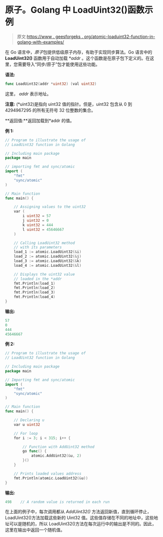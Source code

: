 # 原子。Golang 中 LoadUint32()函数示例

> 原文:[https://www . geesforgeks . org/atomic-loaduint32-function-in-golang-with-examples/](https://www.geeksforgeeks.org/atomic-loaduint32-function-in-golang-with-examples/)

在 Go 语言中，*原子*包提供低级原子内存，有助于实现同步算法。Go 语言中的 **LoadUint32()** 函数用于自动加载 **addr* 。这个函数是在原子包下定义的。在这里，您需要导入“同步/原子”包才能使用这些功能。

**语法:**

```go
func LoadUint32(addr *uint32) (val uint32)

```

这里， *addr* 表示地址。

**注意:** (*uint32)是指向 uint32 值的指针。但是，uint32 包含从 0 到 4294967295 的所有无符号 32 位整数的集合。

**返回值:**返回加载到*addr 的值。

**例 1:**

```go
// Program to illustrate the usage of
// LoadUint32 function in Golang

// Including main package
package main

// importing fmt and sync/atomic
import (
    "fmt"
    "sync/atomic"
)

// Main function
func main() {

    // Assigning values to the uint32
    var (
        i uint32 = 57
        j uint32 = 0
        k uint32 = 444
        l uint32 = 45646667
    )

    // Calling LoadUint32 method 
    // with its parameters
    load_1 := atomic.LoadUint32(&i)
    load_2 := atomic.LoadUint32(&j)
    load_3 := atomic.LoadUint32(&k)
    load_4 := atomic.LoadUint32(&l)

    // Displays the uint32 value
    // loaded in the *addr
    fmt.Println(load_1)
    fmt.Println(load_2)
    fmt.Println(load_3)
    fmt.Println(load_4)
}
```

**输出:**

```go
57
0
444
45646667

```

**例 2:**

```go
// Program to illustrate the usage of
// LoadUint32 function in Golang

// Including main package
package main

// Importing fmt and sync/atomic
import (
    "fmt"
    "sync/atomic"
)

// Main function
func main() {

    // Declaring u
    var u uint32

    // For loop
    for i := 3; i < 315; i++ {

        // Function with AddUint32 method
        go func() {
            atomic.AddUint32(&u, 2)
        }()
    }

    // Prints loaded values address
    fmt.Println(atomic.LoadUint32(&u))
}
```

**输出:**

```go
498    // A random value is returned in each run

```

在上面的例子中，每次调用都从 *AddUint32()* 方法返回新值，直到循环停止，LoadUint32()方法加载这些新的 Uint32 值。这些值存储在不同的地址中，这些地址可以是随机的，所以 LoadUint32()方法在每次运行中的输出是不同的。因此，这里在输出中返回一个随机值。